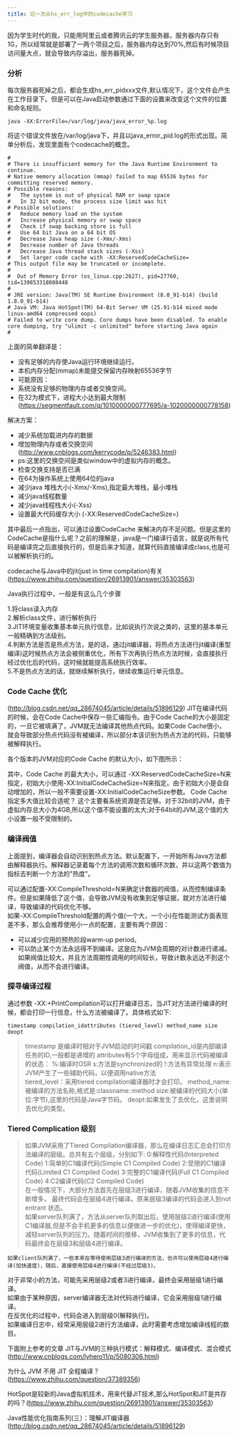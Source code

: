 ```yaml
---
title: 记一次从hs_err_log中的codecache学习
---
```

因为学生时代的我，只能用阿里云或者腾讯云的学生服务器，服务器内存只有1G，所以经常就是部署了一两个项目之后，服务器内存达到70%,然后有时候项目访问量大点，就会导致内存溢出，服务器死掉。

### 分析
每次服务器死掉之后，都会生成hs_err_pidxxx文件,默认情况下，这个文件会产生在工作目录下。但是可以在Java启动参数通过下面的设置来改变这个文件的位置和命名规则。

```
java -XX:ErrorFile=/var/log/java/java_error_%p.log
```

将这个错误文件放在/var/log/java下，并且以java_error_pid.log的形式出现。简单分析后，发现里面有个codecache的概念。

```
#
# There is insufficient memory for the Java Runtime Environment to continue.
# Native memory allocation (mmap) failed to map 65536 bytes for committing reserved memory.
# Possible reasons:
#   The system is out of physical RAM or swap space
#   In 32 bit mode, the process size limit was hit
# Possible solutions:
#   Reduce memory load on the system
#   Increase physical memory or swap space
#   Check if swap backing store is full
#   Use 64 bit Java on a 64 bit OS
#   Decrease Java heap size (-Xmx/-Xms)
#   Decrease number of Java threads
#   Decrease Java thread stack sizes (-Xss)
#   Set larger code cache with -XX:ReservedCodeCacheSize=
# This output file may be truncated or incomplete.
#
#  Out of Memory Error (os_linux.cpp:2627), pid=27760, tid=139853318088448
#
# JRE version: Java(TM) SE Runtime Environment (8.0_91-b14) (build 1.8.0_91-b14)
# Java VM: Java HotSpot(TM) 64-Bit Server VM (25.91-b14 mixed mode linux-amd64 compressed oops)
# Failed to write core dump. Core dumps have been disabled. To enable core dumping, try "ulimit -c unlimited" before starting Java again
#
```
上面的简单翻译是：


- 没有足够的内存使Java运行环境继续运行。
- 本机内存分配(mmap)未能提交保留内存映射65536字节
- 可能原因：
- 系统没有足够的物理内存或者交换空间。
- 在32为模式下，进程大小达到最大限制(https://segmentfault.com/q/1010000000777695/a-1020000000778158)

解决方案：

- 减少系统加载进内存的数据
- 增加物理内存或者交换空间(http://www.cnblogs.com/kerrycode/p/5246383.html)
- ps:这里的交换空间是类似window中的虚拟内存的概念。
- 检查交换支持是否已满
- 在64为操作系统上使用64位的java
- 减少java 堆栈大小(-Xmx/-Xms),指定最大堆栈，最小堆栈
- 减少java线程数量
- 减少java线程栈大小(-Xss)
- 设置最大代码缓存大小 (-XX:ReservedCodeCacheSize=)

其中最后一点指出，可以通过设置CodeCache 来解决内存不足问题。但是这里的CodeCache是指什么呢？之前的理解是，java是一门编译行语言，就是说所有代码是编译完之后直接执行的，但是后来才知道，就算代码直接编译成class,也是可以被解析执行的。

codecache与Java中的jit(just in time compilation)有关
(https://www.zhihu.com/question/26913901/answer/35303563)

Java执行过程中，一般是有这么几个步骤

1.将class读入内存  
2.解析class文件，进行解析执行  
3.JIT环境变量收集基本单元执行信息，比如说执行次说之类的，这里的基本单元一般精确到方法级别。  
4.判断方法是否是热点方法，是的话，通过jit编译器，将热点方法进行jit编译(重型编译)这时候热点方法会被侧重优化，所有下次再执行热点方法时候，会直接执行经过优化后的代码，这时候就能提高系统执行效率。  
5.不是热点方法的话，就继续解析执行，继续收集运行单元信息。
### Code Cache 优化
(http://blog.csdn.net/qq_28674045/article/details/51896129)
JIT在编译代码的时候，会在Code Cache中保存一些汇编指令。由于Code Cache的大小是固定的，一旦它被填满了，JVM就无法编译其他热点代码。如果Code Cache很小，就会导致部分热点代码没有被编译，所以部分本该识别为热点方法的代码，只能够被解释执行。  

各个版本的JVM对应的Code Cache 的默认大小，如下图所示：


其中，Code Cache 的最大大小，可以通过 -XX:ReservedCodeCacheSize=N来指定，初始大小使用-XX:InitialCodeCacheSize=N来指定。由于初始大小是会自动增加的，所以一般不需要设置-XX:InitialCodeCacheSize参数。
Code Cache指定多大值比较合适呢？
这个主要看系统资源是否足够。对于32bit的JVM，由于虚拟内存总大小为4GB,所以这个值不能设置的太大;对于64bit的JVM,这个值的大小设置一般不受限制的。

### 编译阀值

上面提到，编译器会自动识别到热点方法。默认配置下，一开始所有Java方法都由解释器执行。解释器记录着每个方法的调用次数和循环次数，并以这两个数值为指标去判断一个方法的"热度"。  

可以通过配置-XX:CompileThreshold=N来确定计数器的阀值，从而控制编译条件。但是如果降低了这个值，会导致JVM没有收集到足够证据，就对方法进行编译，导致编译的代码优化不够。  
如果-XX:CompileThreshold配置的两个值(一个大，一个小)在性能测试方面表现差不多，那么会推荐使用小一点的配置，主要有两个原因：  
- 可以减少应用的预热阶段warm-up period。  
- 可以防止某个方法永远得不到编译。这是应为JVM会周期的对计数进行递减。如果阀值比较大，并且方法周期性调用的时间较长，导致计数永远达不到这个阀值，从而不会进行编译。

### 探寻编译过程
通过参数 -XX:+PrintCompilation可以打开编译日志，当JIT对方法进行编译的时候，都会打印一行信息，什么方法被编译了。具体格式如下:
```
timestamp compilation_idattributes (tiered_level) method_name size deopt
```
> timestamp 是编译时相对于JVM启动的时间戳
compilation_id是内部编译任务的ID,一般都是递增的
attributes有5个字母组成，用来显示代码被编译的状态：
    %:编译时OSR
    s:方法是synchronized的
    !:方法有异常处理
    n:表示JVM产生了一些辅助代码，以便调用native方法  
    tiered_level：采用tiered compilation编译器时才会打印。
    method_name:被编译的方法名称,格式是:classname::method
    size:被编译的代码大小(单位:字节),这里的代码是Java字节码。
    deopt:如果发生了去优化，这里说明去优化的类型。
### Tiered Complication 级别
> 如果JVM采用了Tiered Compilation编译器，那么在编译日志汇总会打印方法编译的层级。总共有五个层级，分别如下:
    0:解释性代码(Interpreted Code)
    1:简单的C1编译代码(Simple C1 Compiled Code)
    2:受限的C1编译代码(Limited C1 Compiled Code)
    3:完整的C1编译代码(Full C1 Compiled Code)
    4:C2编译代码(C2 Compiled Code)  
    在一般情况下，大部分方法首先在层级3进行编译，随着JVM收集的信息不断增多， 最终代码会在层级4进行编译。原来层级3编译的代码会进入到not entrant 状态。  
    如果server队列满了，方法从server队列取出后，使用层级2进行编译(使用C1编译器,但是不会手机更多的信息以便做进一步的优化)，使得编译更快，减轻server队列的压力。随着时间的推移，JVM收集到了更多的信息，代码最终会在层级3和层级4进行编译。

    如果client队列满了，一些本来在等待使用层级3进行编译的方法，也许可以使用层级4进行编译(加快速度)，随后，直接使用层级4进行编译(不经过层级3)。  
对于非常小的方法，可能先采用层级2或者3进行编译，最终会采用层级1进行编译。  
如果由于某种原因，server编译器无法对代码进行编译，它会采用层级1进行编译。  
在反优化的过程中，代码会进入到层级0(解释执行)。  
如果编译日志中，经常采用层级2进行方法编译，此时需要考虑增加编译线程的数目。


下面附上参考的文章
JIT与JVM的三种执行模式：解释模式、编译模式、混合模式(http://www.cnblogs.com/lyhero11/p/5080306.html)

为什么 JVM 不用 JIT 全程编译？(https://www.zhihu.com/question/37389356)

HotSpot是较新的Java虚拟机技术，用来代替JIT技术,那么HotSpot和JIT是共存的吗？(https://www.zhihu.com/question/26913901/answer/35303563)

Java性能优化指南系列(三）：理解JIT编译器(http://blog.csdn.net/qq_28674045/article/details/51896129)
